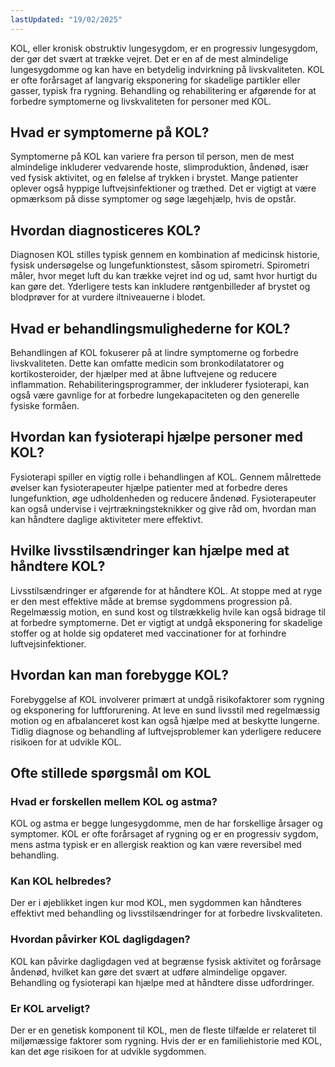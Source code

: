 ```yaml
---
lastUpdated: "19/02/2025"
---
```


KOL, eller kronisk obstruktiv lungesygdom, er en progressiv lungesygdom, der gør det svært at trække vejret. Det er en af de mest almindelige lungesygdomme og kan have en betydelig indvirkning på livskvaliteten. KOL er ofte forårsaget af langvarig eksponering for skadelige partikler eller gasser, typisk fra rygning. Behandling og rehabilitering er afgørende for at forbedre symptomerne og livskvaliteten for personer med KOL.

## Hvad er symptomerne på KOL?

Symptomerne på KOL kan variere fra person til person, men de mest almindelige inkluderer vedvarende hoste, slimproduktion, åndenød, især ved fysisk aktivitet, og en følelse af trykken i brystet. Mange patienter oplever også hyppige luftvejsinfektioner og træthed. Det er vigtigt at være opmærksom på disse symptomer og søge lægehjælp, hvis de opstår.

## Hvordan diagnosticeres KOL?

Diagnosen KOL stilles typisk gennem en kombination af medicinsk historie, fysisk undersøgelse og lungefunktionstest, såsom spirometri. Spirometri måler, hvor meget luft du kan trække vejret ind og ud, samt hvor hurtigt du kan gøre det. Yderligere tests kan inkludere røntgenbilleder af brystet og blodprøver for at vurdere iltniveauerne i blodet.

## Hvad er behandlingsmulighederne for KOL?

Behandlingen af KOL fokuserer på at lindre symptomerne og forbedre livskvaliteten. Dette kan omfatte medicin som bronkodilatatorer og kortikosteroider, der hjælper med at åbne luftvejene og reducere inflammation. Rehabiliteringsprogrammer, der inkluderer fysioterapi, kan også være gavnlige for at forbedre lungekapaciteten og den generelle fysiske formåen.

## Hvordan kan fysioterapi hjælpe personer med KOL?

Fysioterapi spiller en vigtig rolle i behandlingen af KOL. Gennem målrettede øvelser kan fysioterapeuter hjælpe patienter med at forbedre deres lungefunktion, øge udholdenheden og reducere åndenød. Fysioterapeuter kan også undervise i vejrtrækningsteknikker og give råd om, hvordan man kan håndtere daglige aktiviteter mere effektivt.

## Hvilke livsstilsændringer kan hjælpe med at håndtere KOL?

Livsstilsændringer er afgørende for at håndtere KOL. At stoppe med at ryge er den mest effektive måde at bremse sygdommens progression på. Regelmæssig motion, en sund kost og tilstrækkelig hvile kan også bidrage til at forbedre symptomerne. Det er vigtigt at undgå eksponering for skadelige stoffer og at holde sig opdateret med vaccinationer for at forhindre luftvejsinfektioner.

## Hvordan kan man forebygge KOL?

Forebyggelse af KOL involverer primært at undgå risikofaktorer som rygning og eksponering for luftforurening. At leve en sund livsstil med regelmæssig motion og en afbalanceret kost kan også hjælpe med at beskytte lungerne. Tidlig diagnose og behandling af luftvejsproblemer kan yderligere reducere risikoen for at udvikle KOL.

## Ofte stillede spørgsmål om KOL

### Hvad er forskellen mellem KOL og astma?

KOL og astma er begge lungesygdomme, men de har forskellige årsager og symptomer. KOL er ofte forårsaget af rygning og er en progressiv sygdom, mens astma typisk er en allergisk reaktion og kan være reversibel med behandling.

### Kan KOL helbredes?

Der er i øjeblikket ingen kur mod KOL, men sygdommen kan håndteres effektivt med behandling og livsstilsændringer for at forbedre livskvaliteten.

### Hvordan påvirker KOL dagligdagen?

KOL kan påvirke dagligdagen ved at begrænse fysisk aktivitet og forårsage åndenød, hvilket kan gøre det svært at udføre almindelige opgaver. Behandling og fysioterapi kan hjælpe med at håndtere disse udfordringer.

### Er KOL arveligt?

Der er en genetisk komponent til KOL, men de fleste tilfælde er relateret til miljømæssige faktorer som rygning. Hvis der er en familiehistorie med KOL, kan det øge risikoen for at udvikle sygdommen.
